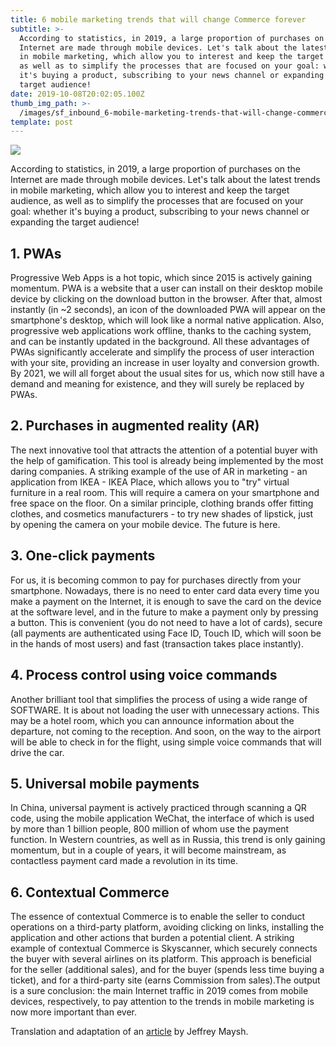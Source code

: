 ```yaml
---
title: 6 mobile marketing trends that will change Commerce forever
subtitle: >-
  According to statistics, in 2019, a large proportion of purchases on the
  Internet are made through mobile devices. Let's talk about the latest trends
  in mobile marketing, which allow you to interest and keep the target audience,
  as well as to simplify the processes that are focused on your goal: whether
  it's buying a product, subscribing to your news channel or expanding the
  target audience!
date: 2019-10-08T20:02:05.100Z
thumb_img_path: >-
  /images/sf_inbound_6-mobile-marketing-trends-that-will-change-commerce-forever-md.png
template: post
---
```

![](/images/sf_inbound_6-mobile-marketing-trends-that-will-change-commerce-forever-md.png)

According to statistics, in 2019, a large proportion of purchases on the Internet are made through mobile devices. Let's talk about the latest trends in mobile marketing, which allow you to interest and keep the target audience, as well as to simplify the processes that are focused on your goal: whether it's buying a product, subscribing to your news channel or expanding the target audience!

## 1. PWAs

Progressive Web Apps is a hot topic, which since 2015 is actively gaining momentum. PWA is a website that a user can install on their desktop mobile device by clicking on the download button in the browser. After that, almost instantly (in ~2 seconds), an icon of the downloaded PWA will appear on the smartphone's desktop, which will look like a normal native application. Also, progressive web applications work offline, thanks to the caching system, and can be instantly updated in the background. All these advantages of PWAs significantly accelerate and simplify the process of user interaction with your site, providing an increase in user loyalty and conversion growth. By 2021, we will all forget about the usual sites for us, which now still have a demand and meaning for existence, and they will surely be replaced by PWAs.

## 2. Purchases in augmented reality (AR)

The next innovative tool that attracts the attention of a potential buyer with the help of gamification. This tool is already being implemented by the most daring companies. A striking example of the use of AR in marketing - an application from IKEA - IKEA Place, which allows you to "try" virtual furniture in a real room. This will require a camera on your smartphone and free space on the floor. On a similar principle, clothing brands offer fitting clothes, and cosmetics manufacturers - to try new shades of lipstick, just by opening the camera on your mobile device. The future is here.

## 3. One-click payments

For us, it is becoming common to pay for purchases directly from your smartphone. Nowadays, there is no need to enter card data every time you make a payment on the Internet, it is enough to save the card on the device at the software level, and in the future to make a payment only by pressing a button. This is convenient (you do not need to have a lot of cards), secure (all payments are authenticated using Face ID, Touch ID, which will soon be in the hands of most users) and fast (transaction takes place instantly).

## 4. Process control using voice commands

Another brilliant tool that simplifies the process of using a wide range of SOFTWARE. It is about not loading the user with unnecessary actions. This may be a hotel room, which you can announce information about the departure, not coming to the reception. And soon, on the way to the airport will be able to check in for the flight, using simple voice commands that will drive the car.

## 5. Universal mobile payments

In China, universal payment is actively practiced through scanning a QR code, using the mobile application WeChat, the interface of which is used by more than 1 billion people, 800 million of whom use the payment function. In Western countries, as well as in Russia, this trend is only gaining momentum, but in a couple of years, it will become mainstream, as contactless payment card made a revolution in its time. 

## 6. Contextual Commerce

The essence of contextual Commerce is to enable the seller to conduct operations on a third-party platform, avoiding clicking on links, installing the application and other actions that burden a potential client. A striking example of contextual Commerce is Skyscanner, which securely connects the buyer with several airlines on its platform. This approach is beneficial for the seller (additional sales), and for the buyer (spends less time buying a ticket), and for a third-party site (earns Commission from sales).The output is a sure conclusion: the main Internet traffic in 2019 comes from mobile devices, respectively, to pay attention to the trends in mobile marketing is now more important than ever.

Translation and adaptation of an [article](https://cmo.com/features/articles/2019/2/18/6-mobile-trends-that-could-change-commerce-forever.html?cid=em:MR_EMEA_030119#gs.4y5vmr) by Jeffrey Maysh.
